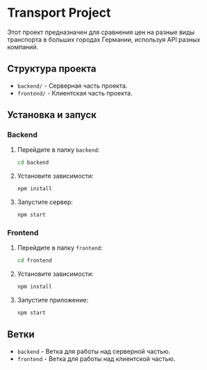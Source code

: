 # Transport Project

Этот проект предназначен для сравнения цен на разные виды транспорта в больших городах Германии, используя API разных компаний.

## Структура проекта

- `backend/` - Серверная часть проекта.
- `frontend/` - Клиентская часть проекта.

## Установка и запуск

### Backend
1. Перейдите в папку `backend`:
   ```bash
   cd backend
   ```
2. Установите зависимости:
   ```bash
   npm install
   ```
3. Запустите сервер:
   ```bash
   npm start
   ```

### Frontend
1. Перейдите в папку `frontend`:
   ```bash
   cd frontend
   ```
2. Установите зависимости:
   ```bash
   npm install
   ```
3. Запустите приложение:
   ```bash
   npm start
   ```

## Ветки
- `backend` - Ветка для работы над серверной частью.
- `frontend` - Ветка для работы над клиентской частью.

